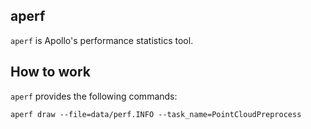 ## aperf
`aperf` is Apollo's performance statistics tool.

## How to work
`aperf` provides the following commands:

```shell
aperf draw --file=data/perf.INFO --task_name=PointCloudPreprocess
```
